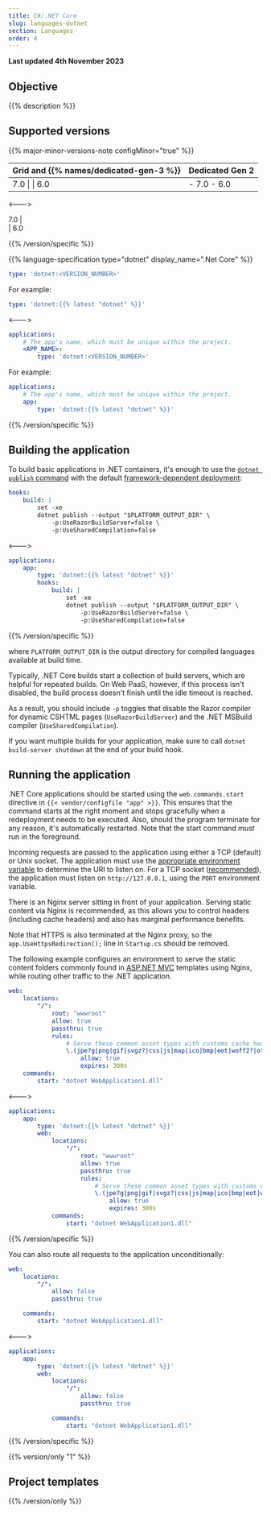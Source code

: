```yaml
---
title: C#/.NET Core
slug: languages-dotnet
section: Languages
order: 4
---
```


**Last updated 4th November 2023**



## Objective  

{{% description %}}

## Supported versions

{{% major-minor-versions-note configMinor="true" %}}


<!-- API Version 1 -->

<table>
    <thead>
        <tr>
            <th>Grid and {{% names/dedicated-gen-3 %}}</th>
            <th>Dedicated Gen 2</th>
        </tr>
    </thead>
    <tbody>
        <tr>
            <td>7.0 |  
|  6.0</td>
            <td>- 7.0  
- 6.0</thd>
        </tr>
    </tbody>
</table>

<--->
<!-- API Version 2 -->

7.0 |  
|  6.0

{{% /version/specific %}}

{{% language-specification type="dotnet" display_name=".Net Core" %}}



```yaml {configFile="app"}
type: 'dotnet:<VERSION_NUMBER>'
```

For example:

```yaml {configFile="app"}
type: 'dotnet:{{% latest "dotnet" %}}'
```

<--->

```yaml {configFile="app"}
applications:
    # The app's name, which must be unique within the project.
    <APP_NAME>:
        type: 'dotnet:<VERSION_NUMBER>'
```

For example:

```yaml {configFile="app"}
applications:
    # The app's name, which must be unique within the project.
    app:
        type: 'dotnet:{{% latest "dotnet" %}}'
```

{{% /version/specific %}}

## Building the application

To build basic applications in .NET containers, it's enough to use the [`dotnet publish` command](https://docs.microsoft.com/en-us/dotnet/core/tools/dotnet-publish)
with the default [framework-dependent deployment](https://docs.microsoft.com/en-us/dotnet/core/deploying/#publish-framework-dependent):


```yaml {configFile="app"}
hooks:
    build: |
        set -xe
        dotnet publish --output "$PLATFORM_OUTPUT_DIR" \
            -p:UseRazorBuildServer=false \
            -p:UseSharedCompilation=false
```
<--->
```yaml {configFile="app"}
applications:
    app:
        type: 'dotnet:{{% latest "dotnet" %}}'
        hooks:
            build: |
                set -xe
                dotnet publish --output "$PLATFORM_OUTPUT_DIR" \
                    -p:UseRazorBuildServer=false \
                    -p:UseSharedCompilation=false
```
{{% /version/specific %}}

where `PLATFORM_OUTPUT_DIR` is the output directory for compiled languages available at build time.

Typically, .NET Core builds start a collection of build servers, which are helpful for repeated builds.
On Web PaaS, however, if this process isn't disabled,
the build process doesn't finish until the idle timeout is reached.

As a result, you should include `-p` toggles that disable the Razor compiler for dynamic CSHTML pages (`UseRazorBuildServer`)
and the .NET MSBuild compiler (`UseSharedCompilation`).

If you want multiple builds for your application,
make sure to call `dotnet build-server shutdown` at the end of your build hook.

## Running the application

.NET Core applications should be started using the `web.commands.start` directive in `{{< vendor/configfile "app" >}}`.
This ensures that the command starts at the right moment and stops gracefully when a redeployment needs to be executed.
Also, should the program terminate for any reason, it's automatically restarted.
Note that the start command _must_ run in the foreground.

Incoming requests are passed to the application using either a TCP (default) or Unix socket.
The application must use the [appropriate environment variable](../create-apps/app-reference.md#where-to-listen) to determine the URI to listen on.
For a TCP socket ([recommended](https://go.microsoft.com/fwlink/?linkid=874850)), the application must listen on `http://127.0.0.1`,
using the `PORT` environment variable.

There is an Nginx server sitting in front of your application.
Serving static content via Nginx is recommended, as this allows you to control headers (including cache headers)
and also has marginal performance benefits.

Note that HTTPS is also terminated at the Nginx proxy,
so the `app.UseHttpsRedirection();` line in `Startup.cs` should be removed.


The following example configures an environment to serve the static content folders commonly found in [ASP.NET MVC](https://dotnet.microsoft.com/apps/aspnet/mvc) templates using Nginx,
while routing other traffic to the .NET application.


```yaml {configFile="app"}
web:
    locations:
        "/":
            root: "wwwroot"
            allow: true
            passthru: true
            rules:
                # Serve these common asset types with customs cache headers.
                \.(jpe?g|png|gif|svgz?|css|js|map|ico|bmp|eot|woff2?|otf|ttf)$:
                    allow: true
                    expires: 300s
    commands:
        start: "dotnet WebApplication1.dll"
```
<--->
```yaml {configFile="app"}
applications:
    app:
        type: 'dotnet:{{% latest "dotnet" %}}'
        web:
            locations:
                "/":
                    root: "wwwroot"
                    allow: true
                    passthru: true
                    rules:
                        # Serve these common asset types with customs cache headers.
                        \.(jpe?g|png|gif|svgz?|css|js|map|ico|bmp|eot|woff2?|otf|ttf)$:
                            allow: true
                            expires: 300s
            commands:
                start: "dotnet WebApplication1.dll"
```
{{% /version/specific %}}

You can also route all requests to the application unconditionally:


```yaml {configFile="app"}
web:
    locations:
        "/":
            allow: false
            passthru: true

    commands:
        start: "dotnet WebApplication1.dll"
```
<--->
```yaml {configFile="app"}
applications:
    app:
        type: 'dotnet:{{% latest "dotnet" %}}'
        web:
            locations:
                "/":
                    allow: false
                    passthru: true

            commands:
                start: "dotnet WebApplication1.dll"
```
{{% /version/specific %}}

{{% version/only "1" %}}
## Project templates
{{% /version/only %}}


